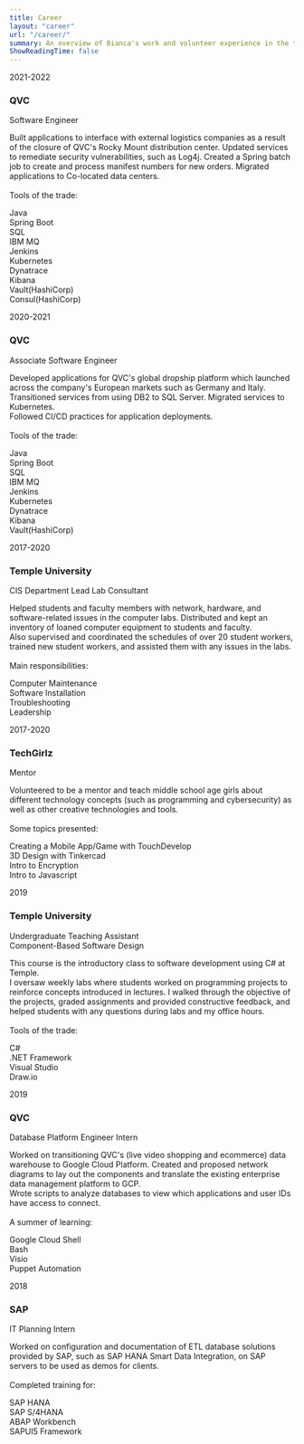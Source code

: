 ```yaml
---
title: Career
layout: "career"
url: "/career/"
summary: An overview of Bianca's work and volunteer experience in the tech industry
ShowReadingTime: false
---
```

 <div class="container">
    <div class="row">
        <div class="col-md-12">
            <div class="main-timeline">
                <div class="timeline">
                    <a class="timeline-content">
                        <div class="timeline-year-right">2021-2022</div>
                        <h3 class="title">QVC</h3>
                        <p>Software Engineer</p>
                        <p class="description">
                            Built applications to interface with external logistics companies as a result of the closure of QVC's Rocky Mount distribution center. Updated services to remediate security vulnerabilities, such as Log4j. Created a Spring batch job to create and process manifest numbers for new orders. Migrated applications to Co-located data centers.
                            <br /><br />
                            Tools of the trade:
                            <div class="button_slide slide_down">Java</div>
                            <div class="button_slide slide_down">Spring Boot</div>
                            <div class="button_slide slide_down">SQL</div>
                            <div class="button_slide slide_down">IBM MQ</div>
                            <div class="button_slide slide_down">Jenkins</div>
                            <div class="button_slide slide_down">Kubernetes</div>
                            <div class="button_slide slide_down">Dynatrace</div>
                            <div class="button_slide slide_down">Kibana</div>
                            <div class="button_slide slide_down">Vault(HashiCorp)</div>
                            <div class="button_slide slide_down">Consul(HashiCorp)</div>
                        </p>
                    </a>
                </div>
                <div class="timeline">
                    <a class="timeline-content">
                        <div class="timeline-year-left">2020-2021</div>
                        <h3 class="title">QVC</h3>
                        <p>Associate Software Engineer</p>
                        <p class="description">
                            Developed applications for QVC's global dropship platform which launched across the company's European markets such as Germany and Italy.
                            Transitioned services from using DB2 to SQL Server. Migrated services to Kubernetes.
                            <br /> Followed CI/CD practices for application deployments.
                            <br /><br />
                            Tools of the trade:
                            <div class="button_slide slide_down">Java</div>
                            <div class="button_slide slide_down">Spring Boot</div>
                            <div class="button_slide slide_down">SQL</div>
                            <div class="button_slide slide_down">IBM MQ</div>
                            <div class="button_slide slide_down">Jenkins</div>
                            <div class="button_slide slide_down">Kubernetes</div>
                            <div class="button_slide slide_down">Dynatrace</div>
                            <div class="button_slide slide_down">Kibana</div>
                            <div class="button_slide slide_down">Vault(HashiCorp)</div>
                        </p>
                    </a>
                </div>
                <div class="timeline">
                    <a class="timeline-content">
                        <div class="timeline-year-right">2017-2020</div>
                        <h3 class="title">Temple University</h3>
                        <p>CIS Department Lead Lab Consultant</p>
                        <p class="description">
                            Helped students and faculty members with network, hardware, and software-related issues in the computer labs. Distributed and kept an inventory of loaned computer equipment to students and faculty.
                            <br /> Also supervised and coordinated the schedules of over 20 student workers, trained new student workers, and assisted them with any issues in the labs.
                            <br /><br />
                            Main responsibilities:
                            <div class="button_slide slide_down">Computer Maintenance</div>
                            <div class="button_slide slide_down">Software Installation</div>
                            <div class="button_slide slide_down">Troubleshooting</div>
                            <div class="button_slide slide_down">Leadership</div>
                        </p>
                    </a>
                </div>
                <div class="timeline">
                    <a class="timeline-content">
                        <div class="timeline-year-left">2017-2020</div>
                        <h3 class="title">TechGirlz</h3>
                        <p>Mentor</p>
                        <p class="description">
                            Volunteered to be a mentor and teach middle school age girls about different technology concepts (such as programming and cybersecurity) as well as other creative technologies and tools.
                            <br /> <br />
                            Some topics presented:
                            <div class="button_slide slide_down">Creating a Mobile App/Game with TouchDevelop</div>
                            <div class="button_slide slide_down">3D Design with Tinkercad</div>
                            <div class="button_slide slide_down">Intro to Encryption</div>
                            <div class="button_slide slide_down">Intro to Javascript</div>
                        </p>
                    </a>
                </div>
                <div class="timeline">
                    <a class="timeline-content">
                        <div class="timeline-year">2019</div>
                        <h3 class="title">Temple University</h3>
                        <p style="text-align:left">Undergraduate Teaching Assistant <br /> Component-Based Software Design</p>
                        <p class="description">
                            This course is the introductory class to software development using C# at Temple. <br /> I oversaw weekly labs where students worked on programming projects to reinforce concepts introduced in lectures. I walked through the objective of the projects, graded
                            assignments and provided constructive feedback, and helped students with any questions during labs and my office hours.
                            <br /> <br />
                            Tools of the trade:
                            <div class="button_slide slide_down">C#</div>
                            <div class="button_slide slide_down">.NET Framework</div>
                            <div class="button_slide slide_down">Visual Studio</div>
                            <div class="button_slide slide_down">Draw.io</div>
                        </p>
                    </a>
                </div>
                <div class="timeline">
                    <a class="timeline-content">
                        <div class="timeline-year-single-left">2019</div>
                        <h3 class="title">QVC</h3>
                        <p>Database Platform Engineer Intern</p>
                        <p class="description">
                            Worked on transitioning QVC's (live video shopping and ecommerce) data warehouse to Google Cloud Platform. Created and proposed network diagrams to lay out the components and translate the existing enterprise data management platform to GCP. <br /> Wrote scripts to analyze databases to view which applications and user IDs have access to connect.
                            <br /> <br />
                            A summer of learning:
                            <div class="button_slide slide_down">Google Cloud Shell</div>
                            <div class="button_slide slide_down">Bash</div>
                            <div class="button_slide slide_down">Visio</div>
                            <div class="button_slide slide_down">Puppet Automation</div>
                        </p>
                    </a>
                </div>
                <div class="timeline">
                    <a class="timeline-content">
                        <div class="timeline-year">2018</div>
                        <h3 class="title">SAP</h3>
                        <p>IT Planning Intern</p>
                        <p class="description">
                            Worked on configuration and documentation of ETL database solutions provided by SAP, such as SAP HANA Smart Data Integration, on SAP
                            servers to be used as demos for clients.
                            <br /> <br />
                            Completed training for:
                            <div class="button_slide slide_down">SAP HANA</div>
                            <div class="button_slide slide_down">SAP S/4HANA</div>
                            <div class="button_slide slide_down">ABAP Workbench</div>
                            <div class="button_slide slide_down">SAPUI5 Framework</div>
                        </p>
                    </a>
                </div>
            </div>
        </div>
    </div>
</div>